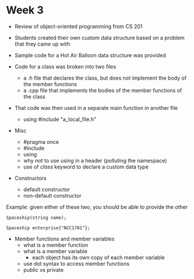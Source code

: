 # Week 3

* Review of object-oriented programming from CS 201

* Students created their own custom data structure based on a problem that they came up with

* Sample code for a Hot Air Balloon data structure was provided

* Code for a class was broken into two files
  - a .h file that declares the class, but does not implement the body of the member functions
  - a .cpp file that implements the bodies of the member functions of the class

* That code was then used in a separate main function in another file
  - using #include "a_local_file.h"
  
* Misc
  - #pragma once
  - #include 
  - using
  - why *not* to use using in a header (polluting the namespace)
  - use of *class* keyword to declare a custom data type
  
* Constructors
  - default constructor
  - non-default constructor
  
Example: given either of these two, you should be able to provide the other
```
Spaceship(string name);
```
```
Spaceship enterprise{"NCC1701"};
```
  
* Member functions and member variables
  - what is a member function
  - what is a member variable
    * each object has its own copy of each member variable
  - use dot syntax to access member functions
  - public vs private

  
  
  
  
